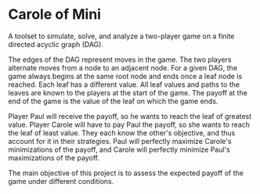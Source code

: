 # Carole of Mini
A toolset to simulate, solve, and analyze a two-player game on a finite directed acyclic graph (DAG).

The edges of the DAG represent moves in the game. The two players alternate moves from a node to an adjacent node. For a given DAG, the game always begins at the same root node and ends once a leaf node is reached. Each leaf has a different value. All leaf values and paths to the leaves are known to the players at the start of the game. The payoff at the end of the game is the value of the leaf on which the game ends.

Player Paul will receive the payoff, so he wants to reach the leaf of greatest value. Player Carole will have to pay Paul the payoff, so she wants to reach the leaf of least value. They each know the other's objective, and thus account for it in their strategies. Paul will perfectly maximize Carole's minimizations of the payoff, and Carole will perfectly minimize Paul's maximizations of the payoff.

The main objective of this project is to assess the expected payoff of the game under different conditions.
